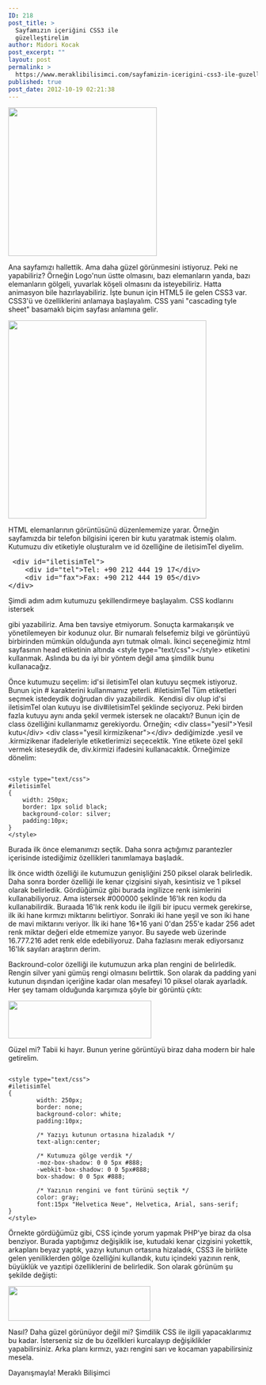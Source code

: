 ```yaml
---
ID: 218
post_title: >
  Sayfamızın içeriğini CSS3 ile
  güzelleştirelim
author: Midori Kocak
post_excerpt: ""
layout: post
permalink: >
  https://www.meraklibilisimci.com/sayfamizin-icerigini-css3-ile-guzellestirelim/
published: true
post_date: 2012-10-19 02:21:38
---
```

<a href="http://meraklibilisimci.com/wp-content/uploads/2018/10/html5css3.png"><img class="alignnone size-medium wp-image-223" title="html5css3" alt="" src="http://meraklibilisimci.com/wp-content/uploads/2018/10/html5css3.png?w=300" height="300" width="300" /></a>

Ana sayfamızı hallettik. Ama daha güzel görünmesini istiyoruz. Peki ne yapabiliriz? Örneğin Logo'nun üstte olmasını, bazı elemanların yanda, bazı elemanların gölgeli, yuvarlak köşeli olmasını da isteyebiliriz. Hatta animasyon bile hazırlayabiliriz. İşte bunun için HTML5 ile gelen CSS3 var. CSS3'ü ve özelliklerini anlamaya başlayalım. CSS yani "cascading tyle sheet" basamaklı biçim sayfası anlamına gelir.

<a href="http://meraklibilisimci.com/wp-content/uploads/2018/10/box_model.gif"><img class="alignnone size-full wp-image-219" title="box_model" alt="" src="http://meraklibilisimci.com/wp-content/uploads/2018/10/box_model.gif" height="400" width="400" /></a>

HTML elemanlarının görüntüsünü düzenlememize yarar. Örneğin sayfamızda bir telefon bilgisini içeren bir kutu yaratmak istemiş olalım. Kutumuzu div etiketiyle oluşturalım ve id özelliğine de iletisimTel diyelim.
<pre> &lt;div id="iletisimTel"&gt;
    &lt;div id="tel"&gt;Tel: +90 212 444 19 17&lt;/div&gt;
    &lt;div id="fax"&gt;Fax: +90 212 444 19 05&lt;/div&gt;
&lt;/div&gt;</pre>
Şimdi adım adım kutumuzu şekillendirmeye başlayalım. CSS kodlarını istersek
<div style="background-color:white;"></div>
gibi yazabiliriz. Ama ben tavsiye etmiyorum. Sonuçta karmakarışık ve yönetilemeyen bir kodunuz olur. Bir numaralı felsefemiz bilgi ve görüntüyü birbirinden mümkün olduğunda ayrı tutmak olmalı. İkinci seçeneğimiz html sayfasının head etiketinin altında &lt;style type="text/css"&gt;&lt;/style&gt; etiketini kullanmak. Aslında bu da iyi bir yöntem değil ama şimdilik bunu kullanacağız.

Önce kutumuzu seçelim: id'si iletisimTel olan kutuyu seçmek istiyoruz. Bunun için # karakterini kullanmamız yeterli. #iletisimTel Tüm etiketleri seçmek istedeydik doğrudan div yazabilirdik.  Kendisi div olup id'si iletisimTel olan kutuyu ise div#iletisimTel şeklinde seçiyoruz. Peki birden fazla kutuyu aynı anda şekil vermek istersek ne olacaktı? Bunun için de class özelliğini kullanmamız gerekiyordu. Örneğin; &lt;div class="yesil"&gt;Yesil kutu&lt;/div&gt; &lt;div class="yesil kirmizikenar"&gt;&lt;/div&gt; dediğimizde .yesil ve .kirmizikenar ifadeleriyle etiketlerimizi seçecektik. Yine etikete özel şekil vermek isteseydik de, div.kirmizi ifadesini kullanacaktık. Örneğimize dönelim:
<pre><code>
&lt;style type="text/css"&gt;
#iletisimTel
{
    width: 250px;
    border: 1px solid black;
    background-color: silver;
    padding:10px;
}
&lt;/style&gt;
</code></pre>
Burada ilk önce elemanımızı seçtik. Daha sonra açtığımız parantezler içerisinde istediğimiz özellikleri tanımlamaya başladık.

İlk önce width özelliği ile kutumuzun genişliğini 250 piksel olarak belirledik. Daha sonra border özelliği ile kenar çizgisini siyah, kesintisiz ve 1 piksel olarak belirledik. Gördüğümüz gibi burada ingilizce renk isimlerini kullanabiliyoruz. Ama istersek #000000 şeklinde 16'lık ren kodu da kullanabilirdik. Buraada 16'lık renk kodu ile ilgili bir ipucu vermek gerekirse, ilk iki hane kırmızı miktarını belirtiyor. Sonraki iki hane yeşil ve son iki hane de mavi miktarını veriyor. İlk iki hane 16*16 yani 0'dan 255'e kadar 256 adet renk miktar değeri elde etmemize yarıyor. Bu sayede web üzerinde 16.777.216 adet renk elde edebiliyoruz. Daha fazlasını merak ediyorsanız 16'lık sayıları araştırın derim.

Backround-color özelliği ile kutumuzun arka plan rengini de belirledik. Rengin silver yani gümüş rengi olmasını belirttik. Son olarak da padding yani kutunun dışından içeriğine kadar olan mesafeyi 10 piksel olarak ayarladık. Her şey tamam olduğunda karşımıza şöyle bir görüntü çıktı:

<a href="http://meraklibilisimci.com/wp-content/uploads/2018/10/Screen-Shot-2012-10-19-at-5.12.32-AM.png"><img class="alignnone size-full wp-image-220" title="Screen Shot 2012-10-19 at 5.12.32 AM" alt="" src="http://meraklibilisimci.com/wp-content/uploads/2018/10/Screen-Shot-2012-10-19-at-5.12.32-AM.png" height="76" width="289" /></a>

Güzel mi? Tabii ki hayır. Bunun yerine görüntüyü biraz daha modern bir hale getirelim.
<pre><code>
&lt;style type="text/css"&gt;
#iletisimTel
{
        width: 250px;
        border: none;
        background-color: white;
        padding:10px;

        /* Yazıyı kutunun ortasına hizaladık */
        text-align:center;

        /* Kutumuza gölge verdik */
        -moz-box-shadow: 0 0 5px #888;
        -webkit-box-shadow: 0 0 5px#888;
        box-shadow: 0 0 5px #888;

        /* Yazının rengini ve font türünü seçtik */   
        color: gray;
        font:15px "Helvetica Neue", Helvetica, Arial, sans-serif;
}
&lt;/style&gt;
</code></pre>
Örnekte gördüğümüz gibi, CSS içinde yorum yapmak PHP'ye biraz da olsa benziyor. Burada yaptığımız değişiklik ise, kutudaki kenar çizgisini yokettik, arkaplanı beyaz yaptık, yazıyı kutunun ortasına hizaladık, CSS3 ile birlikte gelen yeniliklerden gölge özelliğini kullandık, kutu içindeki yazının renk, büyüklük ve yazıtipi özelliklerini de belirledik. Son olarak görünüm şu şekilde değişti:

<a href="http://meraklibilisimci.com/wp-content/uploads/2018/10/Screen-Shot-2012-10-19-at-5.19.09-AM.png"><img class="alignnone size-full wp-image-221" title="Screen Shot 2012-10-19 at 5.19.09 AM" alt="" src="http://meraklibilisimci.com/wp-content/uploads/2018/10/Screen-Shot-2012-10-19-at-5.19.09-AM.png" height="70" width="287" /></a>

Nasıl? Daha güzel görünüyor değil mi? Şimdilik CSS ile ilgili yapacaklarımız bu kadar. İsterseniz siz de bu özellkleri kurcalayıp değişiklikler yapabilirsiniz. Arka planı kırmızı, yazı rengini sarı ve kocaman yapabilirsiniz mesela.

Dayanışmayla!
Meraklı Bilişimci